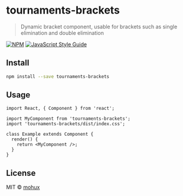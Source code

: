 # tournaments-brackets

> Dynamic bracket component, usable for brackets such as single elimination and double elimination

[![NPM](https://img.shields.io/npm/v/tournaments-brackets.svg)](https://www.npmjs.com/package/tournaments-brackets) [![JavaScript Style Guide](https://img.shields.io/badge/code_style-standard-brightgreen.svg)](https://standardjs.com)

## Install

```bash
npm install --save tournaments-brackets
```

## Usage

```tsx
import React, { Component } from 'react';

import MyComponent from 'tournaments-brackets';
import 'tournaments-brackets/dist/index.css';

class Example extends Component {
  render() {
    return <MyComponent />;
  }
}
```

## License

MIT © [mohux](https://github.com/mohux)
